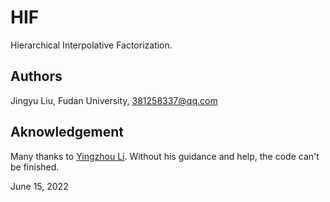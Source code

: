 # HIF

Hierarchical Interpolative Factorization.

## Authors

Jingyu Liu, Fudan University, 381258337@qq.com

## Aknowledgement

Many thanks to [Yingzhou Li](https://www.yingzhouli.com/). Without his guidance and help, the code can't be finished.

June 15, 2022
